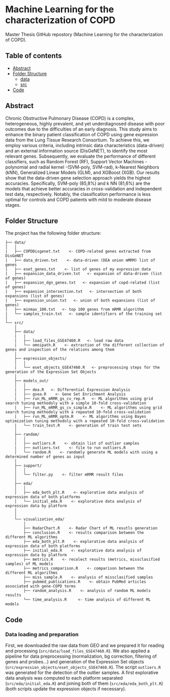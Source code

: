 # Machine Learning for the characterization of COPD

Master Thesis GitHub repostory (Machine Learning for the characterization of COPD).

## Table of contents
- [Abstract](https://github.com/airipl/Pose-Lagoa_et_al_COPD_prediction/tree/main#abstract)
- [Folder Structure](https://github.com/airipl/Pose-Lagoa_et_al_COPD_prediction/tree/main#folder-structure)
   - [data](https://github.com/airipl/Pose-Lagoa_et_al_COPD_prediction/tree/main/data)
   - [src](https://github.com/airipl/Pose-Lagoa_et_al_COPD_prediction/tree/main/src)
- [Code]()

## Abstract
Chronic Obstructive Pulmonary Disease (COPD) is a complex, heterogeneous, highly prevalent, 
and yet underdiagnosed disease with poor outcomes due to the difficulties of an early diagnosis. 
This study aims to enhance the binary patient classification of COPD using gene expression data 
from the Lung Tissue Research Consortium. To achieve this, we employ various criteria, including 
intrinsic data characteristics (data-driven) and an external information source (DisGeNET),
to identify the most relevant genes. Subsequently, we evaluate the performance of different classifiers, 
such as Random Forest (RF), Support Vector Machines - polynomial and radial kernel -(SVM-poly, SVM-rad), 
k-Nearest Neighbors (kNN), Generalized Linear Models (GLM), and XGBoost (XGB). Our results show that the
data-driven gene selection approach yields the highest accuracies. Specifically, SVM-poly (85,8%) and k
NN (81,6%) are the models that achieve better accuracies in cross-validation and independent test data, 
respectively. Notably, the classification performance is less optimal for controls and COPD patients with 
mild to moderate disease stages.

## Folder Structure

The project has the following folder structure:

``` 
├── data/
│   │  
|   ├── COPDDisgenet.txt    <- COPD-related genes extracted from DisGeNET
|   ├── data_driven.txt    <- data-driven (DEA union mMRM) list of genes
|   ├── eset_genes.txt    <- list of genes of my expression data
|   ├── expansion_data_driven.txt   <- expansion of data-driven (list of genes) 
|   ├── expansion_dgn_genes.txt   <- expansion of copd-related (list of genes) 
|   ├── expansion_intersection.txt   <- intersection of both expansions (list of genes) 
|   ├── expansion_union.txt   <- union of both expansions (list of genes)   
|   ├── minmax_100.txt   <- top 100 genes from mRMR algorithm
|   └──	samples_train.txt   <- sample identifiers of the training set
│
└── src/   
    │
    ├── data/  
    |   |
    |   ├── load_files_GSE47460.R   <- load raw data
    |   └──	omnipath.R    <- extraction of the different collection of genes and inspection of the relations among them
    │
    ├── expression_objects/   
    │   │  
    |   └──	eset_objects_GSE47460.R   <- preprocessing steps for the generation of the Expression Set Objects 
    │
    ├── models_out/         
    │   │                
    |   ├── dea.R   <- Differential Expression Analysis
    |   ├── gsea.R    <- Gene Set Enrichment Analysis
    |   ├── run_ML_mRMR_gs_cv_rep.R   <- ML algorithms using grid search tuning methodoly with a simple 10-fold cross-validation
    |   ├── run_ML_mRMR_gs_cv_simple.R    <- ML algorithms using grid search tuning methodoly with a repeated 10-fold cross-validation
    |   ├── run_ML_mRMR_optm.R    <- ML algorithms using Bayes optimization tuning methodoly with a repeated 10-fold cross-validation
    |   └──	train_test.R    <- generation of train test sets
    │
    ├── random/
    │   │  
    |   ├── outliers.R    <- obtain list of outlier samples
    |   ├── outliers.txt    <- file to run outliers.R
    │   └── random.R    <- randomly generate ML models with using a determined number of genes as input
    │
    ├── support/
    │   │  
    │   └── filter.py    <- filter mRMR result files 	
    │
    ├── eda/
    │   │  
    │   ├── eda_both_plt.R    <- explorative data analysis of expression data of both platforms
    │   └── initial_eda.R    <- explorative data analysis of expression data by platform
    │
    │
    └── visualization_eda/ 
        │  
        ├── RadarChart.R    <- Radar Chart of ML resutls generation
        ├── conclusion.R    <- results comparison between the different ML algorithms
        ├── eda_both_plt.R    <- explorative data analysis of expression data of both platforms
        ├── initial_eda.R    <- explorative data analysis of expression data by platform
        ├── metrics.R    <- recolect results (metrics, missclasified samples) of ML models
        ├── metrics_comparison.R    <- comparison between the different ML algorithms
        ├── miss_sample.R    <- analysis of missclasified samples
        ├── pubmed_publications.R    <- obtain PubMed articles associated with gene-COPD terms
        ├── random_analysis.R    <- analysis of random ML models results
        └── time_analysis.R     <- time analysis of different ML models
```

## Code
### Data loading and preparation
First, we downloaded the raw data from GEO and we prepared it for reading and processing (`src/data/load_files_GSE47460.R`). We also applied a pipeline for data preprocessing (normalization, bg correction, filtering of genes and probes...) and generation of the Expression Set objects (`src/expression_objects/eset_objects_GSE47460.R`). The script `outliers.R` was generated for the detection of the outlier samples. A first explorative data analysis was computed to each platform separated (`src/eda/initial_eda.R`) and joining both of them (`src/eda/eda_both_plt.R`) (both scripts update the expression objects if necessary).

